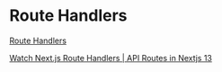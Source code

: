 # Route Handlers

[Route Handlers](https://beta.nextjs.org/docs/routing/route-handlers)

[Watch Next.js Route Handlers | API Routes in Nextjs 13](https://www.youtube.com/watch?v=xirQ7AMyTM8)